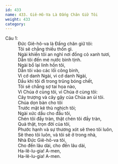 ```yaml
---
id: 433
name: 433. Giê-Hô-Va Là Đấng Chăn Giữ Tôi
weight: 433
category: 
---
```

<dl><dt>Câu 1:</dt><dd data-verse="1">Đức Giê-hô-va là Đấng chăn giữ tôi: <br/>Tôi sẽ chẳng thiếu thốn gì. <br/>Ngài khiến tôi an nghỉ nơi đồng cỏ xanh tươi, <br/>Dẫn tôi đến mé nước bình tịnh. <br/>Ngài bổ lại linh hồn tôi, <br/>Dẫn tôi vào các lối công bình, <br/>Vì cớ danh Ngài, vì cớ danh Ngài, <br/>Dầu khi tôi đi trong trũng bóng chết, <br/>Tôi sẽ chẳng sợ tai họa nào, <br/>Vì Chúa ở cùng tôi, vì Chúa ở cùng tôi: <br/>Cây trượng và cây gậy của Chúa an ủi tôi. <br/>Chúa dọn bàn cho tôi <br/>Trước mặt kẻ thù nghịch tôi; <br/>Ngài xức dầu cho đầu tôi, <br/>Chén tôi đầy tràn, thật chén tôi đầy tràn, <br/>Quả thật, trọn đời của tôi, <br/>Phước hạnh và sự thương xót sẽ theo tôi luôn, <br/>Sẽ theo tôi luôn, và tôi sẽ ở trong nhà, <br/>Nhà Đức Giê-hô-va tôi, <br/>Cho đến lâu dài, cho đến lâu dài, <br/>Ha-lê-lu-gia! A-men, <br/>Ha-lê-lu-gia! A-men. </dd></dl>
